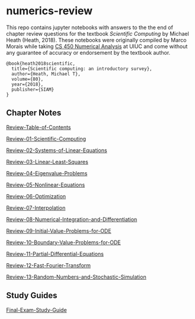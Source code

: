 # numerics-review

This repo contains jupyter notebooks with answers to the the end of chapter review questions for the textbook _Scientific Computing_ by Michael Heath (Heath, 2018). These notebooks were originally compiled by Marco Morais while taking [CS 450 Numerical Analysis](https://cs.illinois.edu/academics/courses/cs450) at UIUC and come without any guarantee of accuracy or endorsement by the textbook author.

```
@book{heath2018scientific,
  title={Scientific computing: an introductory survey},
  author={Heath, Michael T},
  volume={80},
  year={2018},
  publisher={SIAM}
}
```

## Chapter Notes

[Review-Table-of-Contents](Review-Table-of-Contents.ipynb)

[Review-01-Scientific-Computing](Review-01-Scientific-Computing.ipynb)

[Review-02-Systems-of-Linear-Equations](Review-02-Systems-of-Linear-Equations.ipynb)

[Review-03-Linear-Least-Squares](Review-03-Linear-Least-Squares.ipynb)

[Review-04-Eigenvalue-Problems](Review-04-Eigenvalue-Problems.ipynb)

[Review-05-Nonlinear-Equations](Review-05-Nonlinear-Equations.ipynb)

[Review-06-Optimization](Review-06-Optimization.ipynb)

[Review-07-Interpolation](Review-07-Interpolation.ipynb)

[Review-08-Numerical-Integration-and-Differentiation](Review-08-Numerical-Integration-and-Differentiation.ipynb)

[Review-09-Initial-Value-Problems-for-ODE](Review-09-Initial-Value-Problems-for-ODE.ipynb)

[Review-10-Boundary-Value-Problems-for-ODE](Review-10-Boundary-Value-Problems-for-ODE.ipynb)

[Review-11-Partial-Differential-Equations](Review-11-Partial-Differential-Equations.ipynb)

[Review-12-Fast-Fourier-Transform](Review-12-Fast-Fourier-Transform.ipynb)

[Review-13-Random-Numbers-and-Stochastic-Simulation](Review-13-Random-Numbers-and-Stochastic-Simulation.ipynb)

## Study Guides

[Final-Exam-Study-Guide](Final-Exam-Study-Guide.ipynb)

